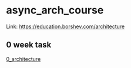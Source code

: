 # async_arch_course
Link: https://education.borshev.com/architecture

## 0 week task
[0_architecture](0_task/draft_architecture.png)

